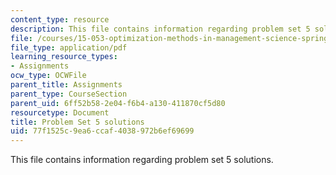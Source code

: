 ```yaml
---
content_type: resource
description: This file contains information regarding problem set 5 solutions.
file: /courses/15-053-optimization-methods-in-management-science-spring-2013/77f1525c9ea6ccaf4038972b6ef69699_MIT15_053S13_ps5sol.pdf
file_type: application/pdf
learning_resource_types:
- Assignments
ocw_type: OCWFile
parent_title: Assignments
parent_type: CourseSection
parent_uid: 6ff52b58-2e04-f6b4-a130-411870cf5d80
resourcetype: Document
title: Problem Set 5 solutions
uid: 77f1525c-9ea6-ccaf-4038-972b6ef69699
---
```

This file contains information regarding problem set 5 solutions.